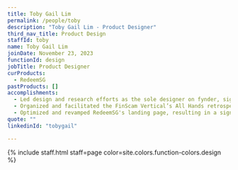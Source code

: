 ```yaml
---
title: Toby Gail Lim
permalink: /people/toby
description: "Toby Gail Lim - Product Designer"
third_nav_title: Product Design
staffId: toby
name: Toby Gail Lim
joinDate: November 23, 2023
functionId: design
jobTitle: Product Designer
curProducts:
  - RedeemSG
pastProducts: []
accomplishments:
  - Led design and research efforts as the sole designer on fynder, significantly reducing the time spent on loan processes from a few days to just a few minutes. 
  - Organized and facilitated the FinScam Vertical’s All Hands retrospective and a co-creation workshop.
  - Optimized and revamped RedeemSG's landing page, resulting in a significant increase in page views from 1.39k to 15.50k. 
quote: ""
linkedinId: "tobygail"

---
```


{% include staff.html staff=page color=site.colors.function-colors.design %}
